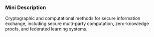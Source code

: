 ### Mini Description

Cryptographic and computational methods for secure information exchange, including secure multi-party computation, zero-knowledge proofs, and federated learning systems.
